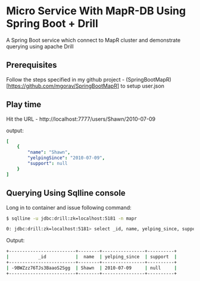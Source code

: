 # Micro Service With MapR-DB Using Spring Boot + Drill

A Spring Boot service which connect to MapR cluster and demonstrate querying using
 apache Drill
 
## Prerequisites
Follow the steps specified in my github project - (SpringBootMapR)[https://github.com/mgorav/SpringBootMapR]
to setup user.json

## Play time

Hit the URL - http://localhost:7777/users/Shawn/2010-07-09

output:

```yaml
[
    {
        "name": "Shawn",
        "yelpingSince": "2010-07-09",
        "support": null
    }
]
```

## Querying Using Sqlline console

Long in to container and issue following command:

```bash
$ sqlline -u jdbc:drill:zk=localhost:5181 -n mapr

0: jdbc:drill:zk=localhost:5181> select _id, name, yelping_since, support from dfs.`/apps/user` where yelping_since = '2010-07-09' and  name = 'Shawn';

```

Output:

```bash
+-------------------------+--------+----------------+----------+
|           _id           |  name  | yelping_since  | support  |
+-------------------------+--------+----------------+----------+
| -9BWZzz76TJs3BaaoS2Sgg  | Shawn  | 2010-07-09     | null     |
+-------------------------+--------+----------------+----------+
```
